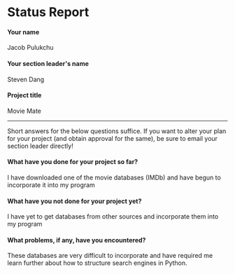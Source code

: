 # Status Report

#### Your name

Jacob Pulukchu

#### Your section leader's name

Steven Dang

#### Project title

Movie Mate

***

Short answers for the below questions suffice. If you want to alter your plan for your project (and obtain approval for the same), be sure to email your section leader directly!

#### What have you done for your project so far?

I have downloaded one of the movie databases (IMDb) and have begun to incorporate it into my program

#### What have you not done for your project yet?

I have yet to get databases from other sources and incorporate them into my program

#### What problems, if any, have you encountered?

These databases are very difficult to incorporate and have required me learn further about how to structure search engines in Python.
